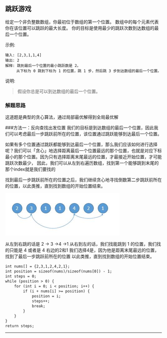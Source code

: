 ## 跳跃游戏 

给定一个非负整数数组，你最初位于数组的第一个位置。
数组中的每个元素代表你在该位置可以跳跃的最大长度。
你的目标是使用最少的跳跃次数到达数组的最后一个位置。

示例:
```
输入: [2,3,1,1,4]
输出: 2
解释: 跳到最后一个位置的最小跳跃数是 2。
     从下标为 0 跳到下标为 1 的位置，跳 1 步，然后跳 3 步到达数组的最后一个位置。
```

说明:
>假设你总是可以到达数组的最后一个位置。
 
### 解题思路
这道题是典型的贪心算法，通过局部最优解得到全局最优解

###方法一：反向查找出发位置
我们的目标是到达数组的最后一个位置，因此我们可以考虑最后一步跳跃前所在的位置，该位置通过跳跃能够到达最后一个位置。

如果有多个位置通过跳跃都能够到达最后一个位置，那么我们应该如何进行选择呢？我们可以「贪心」地选择距离最后一个位置最远的那个位置，也就是对应下标最小的那个位置。因为只有选择距离末尾最远的位置，才最接近开始位置，才可能跳跃次数最少，
因此，我们可以从左到右遍历数组，找到第一个能够跳到末尾的那个index就是我们要找的

找到最后一步跳跃前所在的位置之后，我们继续贪心地寻找倒数第二步跳跃前所在的位置，以此类推，直到找到数组的开始位置结束。


![Tree](../../res/JumpGame/jump1.png)

从左到右跳的话是 2 -> 3 ->4 ->1
从右到左的话，我们找能跳到 1 的位置，我们找的只能是 4 或者是 4 右边的2和1
我们选择4是，因为他是距离末尾最远的位置，找到了最后一步跳跃前所在的位置
以此类推，直到找到数组的开始位置结束。

```
int nums[] = {2,3,1,2,4,2,1};
int position = sizeof(nums)/sizeof(nums[0]) - 1;
int steps = 0;
while (position > 0) {
    for (int i = 0; i < position; i++) {
        if (i + nums[i] >= position) {
            position = i;
            steps++;
            break;
        }
    }
}
return steps;
```






  
   ---------------------------------
      
      
